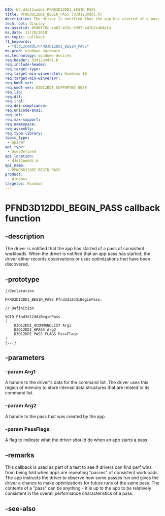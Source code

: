 ```yaml
---
UID: NC:d3d12umddi.PFND3D12DDI_BEGIN_PASS
title: PFND3D12DDI_BEGIN_PASS (d3d12umddi.h)
description: The driver is notified that the app has started of a pass of consistent workloads.
tech.root: display
ms.assetid: 05d0f76c-4a82-433c-9d97-a4fb2c4b4e1a
ms.date: 11/28/2018
ms.topic: callback
f1_keywords:
 - "d3d12umddi/PFND3D12DDI_BEGIN_PASS"
ms.prod: windows-hardware
ms.technology: windows-devices
req.header: d3d12umddi.h
req.include-header:
req.target-type:
req.target-min-winverclnt: Windows 10
req.target-min-winversvr:
req.kmdf-ver:
req.umdf-ver: D3D12DDI_SUPPORTED_0020
req.lib:
req.dll:
req.irql: 
req.ddi-compliance:
req.unicode-ansi:
req.idl:
req.max-support:
req.namespace:
req.assembly:
req.type-library: 
topic_type: 
 - apiref
api_type: 
 - UserDefined
api_location: 
 - d3d12umddi.h
api_name: 
 - PFND3D12DDI_BEGIN_PASS
product: 
 - Windows
targetos: Windows
---
```


# PFND3D12DDI_BEGIN_PASS callback function

## -description

The driver is notified that the app has started of a pass of consistent workloads. When the driver is notified that an app pass has started, the driver either records observations or uses optimizations that have been discovered.


## -prototype

```
//Declaration

PFND3D12DDI_BEGIN_PASS Pfnd3d12ddiBeginPass; 

// Definition

VOID Pfnd3d12ddiBeginPass 
(
	D3D12DDI_HCOMMANDLIST Arg1
	D3D12DDI_HPASS Arg2
	D3D12DDI_PASS_FLAGS PassFlags
)
{...}

```

## -parameters

### -param Arg1

A handle to the driver's data for the command list. The driver uses this region of memory to store internal data structures that are related to its command list.

### -param Arg2

A handle to the pass that was created by the app.

### -param PassFlags

A flag to indicate what the driver should do when an app starts a pass.

## -remarks

This callback is used as part of a test to see if drivers can find perf wins from being told when apps are repeating "passes" of consistent workloads. The app instructs the driver to observe how some passes run and gives the driver a chance to make optimizations for future runs of the same pass. The contents of a "pass" can be anything - it is up to the app to be relatively consistent in the overall performance characteristics of a pass.


## -see-also
